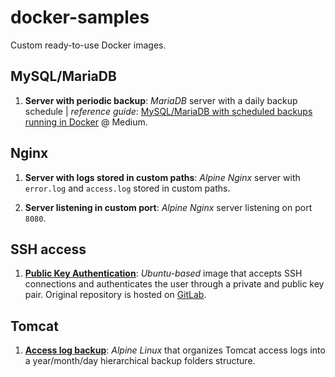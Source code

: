# docker-samples

Custom ready-to-use Docker images.

## MySQL/MariaDB

1. __Server with periodic backup__: _MariaDB_ server with a daily backup schedule
| _reference guide_: [MySQL/MariaDB with scheduled backups running in Docker][1] @ Medium.

## Nginx

1. __Server with logs stored in custom paths__: _Alpine Nginx_ server with `error.log` and
`access.log` stored in custom paths.

1. __Server listening in custom port__: _Alpine Nginx_ server listening on port `8080`.

## SSH access

1. [__Public Key Authentication__][2]: _Ubuntu-based_ image that accepts SSH connections and
authenticates the user through a private and public key pair. Original repository is hosted on
[GitLab][3].

## Tomcat

1. [__Access log backup__][4]: _Alpine Linux_ that organizes Tomcat access logs into a 
year/month/day hierarchical backup folders structure.

[1]: https://medium.com/@ricardolsmendes/mysql-mariadb-with-scheduled-backup-jobs-running-in-docker-1956e9892e78
[2]: ./ssh-access/public-key-auth
[3]: https://gitlab.com/ricardomendes/docker-ssh-public-key-auth
[4]: ./tomcat/access-log-backup
